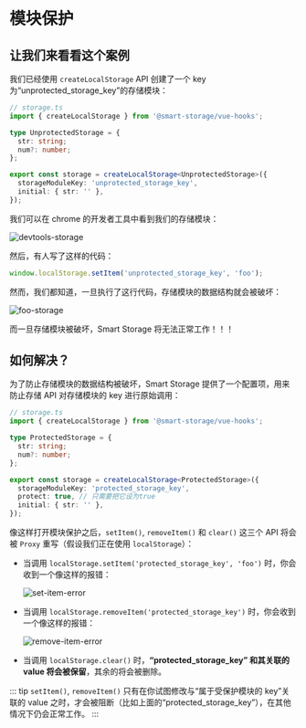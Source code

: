 # 模块保护

## 让我们来看看这个案例

我们已经使用 `createLocalStorage` API 创建了一个 key 为“unprotected_storage_key”的存储模块：

<CodeScroll>

```ts
// storage.ts
import { createLocalStorage } from '@smart-storage/vue-hooks';

type UnprotectedStorage = {
  str: string;
  num?: number;
};

export const storage = createLocalStorage<UnprotectedStorage>({
  storageModuleKey: 'unprotected_storage_key',
  initial: { str: '' },
});
```

</CodeScroll>

我们可以在 chrome 的开发者工具中看到我们的存储模块：

![devtools-storage](~@imgs/guide/advanced/module-protect/origin-storage.jpg)

然后，有人写了这样的代码：

<CodeScroll>

```ts
window.localStorage.setItem('unprotected_storage_key', 'foo');
```

</CodeScroll>

然而，我们都知道，一旦执行了这行代码，存储模块的数据结构就会被破坏：

![foo-storage](~@imgs/guide/advanced/module-protect/foo-storage.jpg)

而一旦存储模块被破坏，Smart Storage 将无法正常工作！！！

## 如何解决？

为了防止存储模块的数据结构被破坏，Smart Storage 提供了一个配置项，用来防止存储 API 对存储模块的 key 进行原始调用：

<CodeScroll>

```ts
// storage.ts
import { createLocalStorage } from '@smart-storage/vue-hooks';

type ProtectedStorage = {
  str: string;
  num?: number;
};

export const storage = createLocalStorage<ProtectedStorage>({
  storageModuleKey: 'protected_storage_key',
  protect: true, // 只需要把它设为true
  initial: { str: '' },
});
```

</CodeScroll>

像这样打开模块保护之后，`setItem()`, `removeItem()` 和 `clear()` 这三个 API 将会被 `Proxy` 重写（假设我们正在使用 `localStorage`）：

- 当调用 `localStorage.setItem('protected_storage_key', 'foo')` 时，你会收到一个像这样的报错：

  ![set-item-error](~@imgs/guide/advanced/module-protect/set-item-error.png)

- 当调用 `localStorage.removeItem('protected_storage_key')` 时，你会收到一个像这样的报错：

  ![remove-item-error](~@imgs/guide/advanced/module-protect/remove-item-error.png)

- 当调用 `localStorage.clear()` 时，**“protected_storage_key” 和其关联的 value 将会被保留**，其余的将会被删除。

::: tip
`setItem()`, `removeItem()` 只有在你试图修改与“属于受保护模块的 key”关联的 value 之时，才会被阻断（比如上面的“protected_storage_key”），在其他情况下仍会正常工作。
:::
